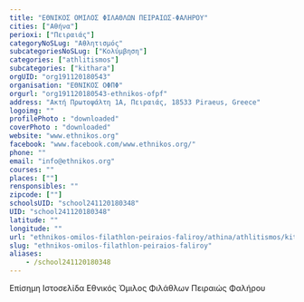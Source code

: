 ```yaml
---
title: "ΕΘΝΙΚΟΣ ΟΜΙΛΟΣ ΦΙΛΑΘΛΩΝ ΠΕΙΡΑΙΩΣ-ΦΑΛΗΡΟΥ"
cities: ["Αθήνα"]
perioxi: ["Πειραιάς"]
categoryNoSLug: "Αθλητισμός"
subcategoriesNoSLug: ["Κολύμβηση"]
categories: ["athlitismos"]
subcategories: ["kithara"]
orgUID: "org191120180543"
organisation: "ΕΘΝΙΚΟΣ ΟΦΠΦ"
orgurl: "org191120180543-ethnikos-ofpf"
address: "Ακτή Πρωτοψάλτη 1Α, Πειραιάς, 18533 Piraeus, Greece"
logoimg: ""
profilePhoto : "downloaded"
coverPhoto : "downloaded"
website: "www.ethnikos.org"
facebook: "www.facebook.com/www.ethnikos.org/"
phone: ""
email: "info@ethnikos.org"
courses: ""
places: [""]
rensponsibles: ""
zipcode: [""]
schoolsUID: "school241120180348"
UID: "school241120180348"
latitude: ""
longitude: ""
url: "ethnikos-omilos-filathlon-peiraios-faliroy/athina/athlitismos/kithara"
slug: "ethnikos-omilos-filathlon-peiraios-faliroy"
aliases:
    - /school241120180348
---
```





Επίσημη Ιστοσελίδα Εθνικός Όμιλος Φιλάθλων Πειραιώς Φαλήρου